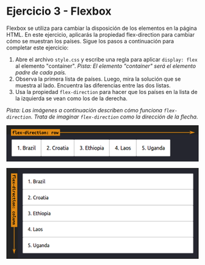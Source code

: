 # Ejercicio 3 - Flexbox


Flexbox se utiliza para cambiar la disposición de los elementos en la página HTML. En este ejercicio, aplicarás la propiedad flex-direction para cambiar cómo se muestran los países. Sigue los pasos a continuación para completar este ejercicio:

1. Abre el archivo `style.css` y escribe una regla para aplicar `display: flex` al elemento "container". _Pista: El elemento "container" será el elemento padre de cada país._
2. Observa la primera lista de países. Luego, mira la solución que se muestra al lado. Encuentra las diferencias entre las dos listas.
3. Usa la propiedad `flex-direction` para hacer que los países en la lista de la izquierda se vean como los de la derecha.

_Pista: Las imágenes a continuación describen cómo funciona `flex-direction`. Trata de imaginar `flex-direction` como la dirección de la flecha._

![Screenshot of the flex direction row](/ejercicio3/images/example-row.png)

![Screenshot of the flex direction column](/ejercicio3/images/example-column.png)

